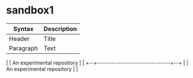# sandbox1
| Syntax | Description |
| ----------- | ----------- |
| Header | Title |
| Paragraph | Text |


|  | An experimental repository    |  |
+--+-------------------------------+--+
|  | An experimental repository    |  |
